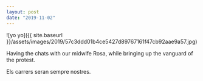 ```yaml
---
layout: post
date: "2019-11-02"
---
```


![yo yo]({{ site.baseurl }}/assets/images/2019/57c3ddd01b4ce5427d89767161f47cb92aae9a57.jpg)

Having the chats with our midwife Rosa, while bringing up the vanguard of the protest.

Els carrers seran sempre nostres.
